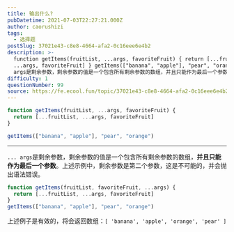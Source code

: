 ```yaml
---
title: 输出什么?
pubDatetime: 2021-07-03T22:27:21.000Z
author: caorushizi
tags:
  - 选择题
postSlug: 37021e43-c8e8-4664-afa2-0c16eee6e4b2
description: >-
  function getItems(fruitList, ...args, favoriteFruit) { return [...fruitList,
  ...args, favoriteFruit] } getItems(["banana", "apple"], "pear", "orange") ...
  args是剩余参数，剩余参数的值是一个包含所有剩余参数的数组，并且只能作为最后一个参数。上
difficulty: 1
questionNumber: 99
source: https://fe.ecool.fun/topic/37021e43-c8e8-4664-afa2-0c16eee6e4b2
---
```


```javascript
function getItems(fruitList, ...args, favoriteFruit) {
  return [...fruitList, ...args, favoriteFruit]
}

getItems(["banana", "apple"], "pear", "orange")
```

---

`... args`是剩余参数，剩余参数的值是一个包含所有剩余参数的数组，**并且只能作为最后一个参数**。上述示例中，剩余参数是第二个参数，这是不可能的，并会抛出语法错误。
```javascript
function getItems(fruitList, favoriteFruit, ...args) {
  return [...fruitList, ...args, favoriteFruit]
}
getItems(["banana", "apple"], "pear", "orange")
```
上述例子是有效的，将会返回数组：`[ 'banana', 'apple', 'orange', 'pear' ]`
